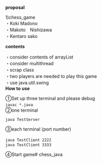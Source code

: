 **proposal**
 
1)chess_game  
・Koki Madono  
・Makoto　Nishizawa  
・Kentaro sako  

**contents**

・consider contents of arrayList  
・consider multithread  
・scrap class  
・two players are needed to play this game  
・use java.util.swing　　   
**How to use**

①Set up three terminal and please debug    
  `javac *.java`　　   
②one terminal  

`java TestServer`  

③each terminal (port number)

`java TestClient 2222`　　  
`java TestClient 3333`   

④Start game# chess_java
